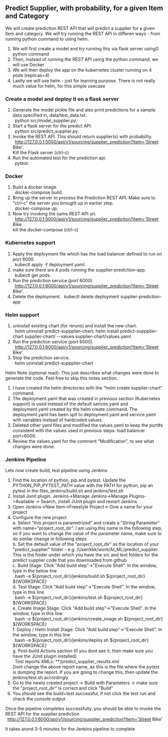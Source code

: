 ## Predict Supplier, with probability, for a given Item and Category

We will create prediction REST API that will predict a supplier for a given item and category. We will try running the REST APi in differen ways - from running python command to using helm. 
1. We will first create a model and try running this via flask server usingG python command   
2. Then, instead of running the REST API using the python command, we will use Docker
3. We will then deploy the app on the kubernetes cluster running on 4 pods (replicas=4)
4. Lastly we will use helm - just for learning purpose. There is not really much value for helm, for this simple usecase

### Create a model and deploy it on a flask server
1. Generate the model pickle file and also print predictions for a sample data specified in, data/test_data.txt.  
&ensp;python src/model_supplier.py. 
2. Start a flask server for the predict API.  
&ensp;python src/predict_supplier.py. 
3. Invoke the REST API. This should return supplier(s) with probability.   
&ensp;http://127.0.0.1:5000/api/v1/sourcing/supplier_prediction?item='Street Bike'.   
Kill the Flask server (ctrl-c)
4. Run the automated test for the prediction api.   
&ensp;pytest. 

### Docker
1. Build a docker image.   
&ensp;docker-compose build. 
2. Bring up the server to process the Prediction REST API. Make sure to "ctrl-c" the server you brought up in earlier step.   
&ensp;docker-compose up. 
3. Now try invoking the same REST API url.    
&ensp;http://127.0.0.1:5000/api/v1/sourcing/supplier_prediction?item='Street Bike.   
kill the docker-compose (ctrl-c)

### Kubernetes support
1. Apply the deployment file which has the load balancer defined to run on port 6000.   
&ensp;kubectl apply -f deployment.yaml. 
2. make sure there are 4 pods running the supplier-prediction-app.   
&ensp;kubectl get pods. 
3. Run the prediction service (port 6000).   
&ensp;http://127.0.0.1:6000/api/v1/sourcing/supplier_prediction?item='Street Bike'.   
4. Delete the deployment. 
&ensp;kubectl delete deployment supplier-prediction-app

### Helm support
1. uninstall existing chart (for reruns) and install the new chart.   
&ensp;helm uninstall predict-suppplier-chart; helm install predict-suppplier-chart supplier-chart/ --values supplier-chart/values.yaml. 
2. Run the prediction service (port 6000).   
&ensp;http://127.0.0.1:6000/api/v1/sourcing/supplier_prediction?item='Street Bike'. 
3. Stop the prediction service.   
&ensp;helm uninstall predict-suppplier-chart 

Helm Note (optional read): This just describes what changes were done to generate the code. Feel free to skip this notes section. 
1. I have created the helm directories with the "helm create supplier-chart" command.   
2. The deployment.yaml that was created in previous section (Kubernetes support) is used instead of the default serices.yaml and deployment.yaml created by the helm create command. The deployment.yaml has been splt to deployment.yaml and service.yaml with variables instead of hardcoded values. 
3. Deleted other yaml files and modified the  values.yaml to keep the port#s consistent with the values used in previous steps: load balancer port=6000. 
4. Review the values.yaml for the comment "Modification", to see what changes were done. 

### Jenkins Pipeline
Lets now create build, test pipeline using Jenkins

1. Find the location of python, pip and pytest. Update the PYTHON_PIP_PYTEST_PATH value with the PATH for python, pip an pytest in the files, jenkins/build.sh and jenkins/test.sh  
2. Install Junit plugin. Jenkins->Manage Jenkins->Manage Plugins->Available -> Search, install JUnit plugin and restart Jenkins  
3. Open Jenkins->New Item->Freestyle Project-> Give a name for your project  
4. Configure the new project  
   a. Select "this project is parametrized" and create a "String Parameter" with name="project_root_dir". I am using this name in the following step, so if you want to change the value of the parameter name, make sure to do similar change in following steps  
   b. Set the default value of the "project_root_dir" as the location of your "predict_supplier" folder - e.g. /User/kkk/work/AI_ML/predict_supplier. This is the folder under which you have the src and test folders for the predict supplier code that you downloaded from github  
   c. Build Stage: Click "Add build step"->"Execute Shell". In the window, type in the below line  
        &ensp;bash -e ${project_root_dir}/jenkins/build.sh ${project_root_dir} ${WORKSPACE}  
   d. Test Stage: Click "Add build step"->"Execute Shell". In the window, type in this line  
        &ensp;bash -e ${project_root_dir}/jenkins/test.sh ${project_root_dir} ${WORKSPACE}  
   e. Create Image Stage: Click "Add build step"->"Execute Shell". In the window, type in this line  
        &ensp;bash -e ${project_root_dir}/jenkins/create_image.sh ${project_root_dir} ${WORKSPACE}  
   f. Deploy / Helm Install Stage: Click "Add build step"->"Execute Shell". In the window, type in this line  
        &ensp;bash -e ${project_root_dir}/jenkins/deploy.sh ${project_root_dir} ${WORKSPACE}  
   g. Post-build Actions section (if you dont see it, then make sure you have the JUnit plugin installed)  
        &ensp;Test reports XMLs: **/predict_supplier_results.xml  
      Dont change the above report name, as this is the file where the pytest is dumping the report. If you are going to change this, then update the jenkins/test.sh accordingly  
5. Go to the newly created project -> Build with Parameters -> make sure the "project_root_dir" is correct and click "Build"  
6. You should see the build+test successful, if not click the test run and check the console output  
   
Once the pipeline completes successfully, you should be able to invoke the REST API for the supplier prediction  
&ensp;http://127.0.0.1:6000/api/v1/sourcing/supplier_prediction?item='Street Bike'

It takes arond 3-5 minutes for the Jenkins pipeline to complete
 

